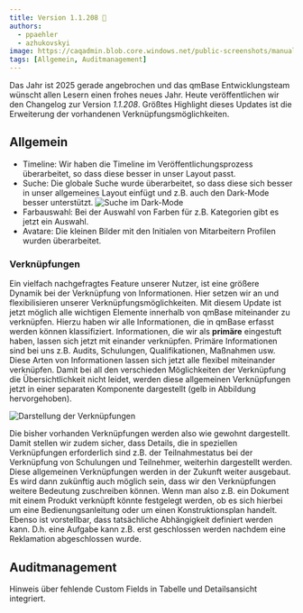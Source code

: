 ```yaml
---
title: Version 1.1.208 🎉
authors:
  - ppaehler
  - azhukovskyi
image: https://caqadmin.blob.core.windows.net/public-screenshots/manual-screenshots/release-generic-connections.webp
tags: [Allgemein, Auditmanagement]
---
```


Das Jahr ist 2025 gerade angebrochen und das qmBase Entwicklungsteam wünscht allen Lesern einen frohes neues Jahr.
Heute veröffentlichen wir den Changelog zur Version _1.1.208_. Größtes Highlight dieses Updates ist die Erweiterung der vorhandenen Verknüpfungsmöglichkeiten.

<!--truncate-->

## Allgemein

- Timeline: Wir haben die Timeline im Veröffentlichungsprozess überarbeitet, so dass diese besser in unser Layout passt.
- Suche: Die globale Suche wurde überarbeitet, so dass diese sich besser in unser allgemeines Layout einfügt und z.B. auch den Dark-Mode besser unterstützt.
  ![Suche im Dark-Mode](https://caqadmin.blob.core.windows.net/public-screenshots/manual-screenshots/Screenshot%202025-01-13-darkmode-search.png)
- Farbauswahl: Bei der Auswahl von Farben für z.B. Kategorien gibt es jetzt ein Auswahl.
- Avatare: Die kleinen Bilder mit den Initialen von Mitarbeitern Profilen wurden überarbeitet.

### Verknüpfungen

Ein vielfach nachgefragtes Feature unserer Nutzer, ist eine größere Dynamik bei der Verknüpfung von Informationen. Hier setzen wir an und flexibilisieren unserer Verknüpfungsmöglichkeiten.
Mit diesem Update ist jetzt möglich alle wichtigen Elemente innerhalb von qmBase miteinander zu verknüpfen.
Hierzu haben wir alle Informationen, die in qmBase erfasst werden können klassifiziert.
Informationen, die wir als **primäre** eingestuft haben, lassen sich jetzt mit einander verknüpfen. Primäre Informationen sind bei uns z.B. Audits, Schulungen, Qualifikationen, Maßnahmen usw.
Diese Arten von Informationen lassen sich jetzt alle flexibel miteinander verknüpfen.
Damit bei all den verschieden Möglichkeiten der Verknüpfung die Übersichtlichkeit nicht leidet, werden diese allgemeinen Verknüpfungen jetzt in einer separaten Komponente dargestellt (gelb in Abbildung hervorgehoben).

![Darstellung der Verknüpfungen](https://caqadmin.blob.core.windows.net/public-screenshots/manual-screenshots/Screenshot%202025-01-08_genericConnections.png)

Die bisher vorhanden Verknüpfungen werden also wie gewohnt dargestellt. Damit stellen wir zudem sicher, dass Details, die in speziellen Verknüpfungen erforderlich sind z.B. der Teilnahmestatus bei der Verknüpfung von Schulungen und Teilnehmer, weiterhin dargestellt werden.
Diese allgemeinen Verknüpfungen werden in der Zukunft weiter ausgebaut. Es wird dann zukünftig auch möglich sein, dass wir den Verknüpfungen weitere Bedeutung zuschreiben können.
Wenn man also z.B. ein Dokument mit einem Produkt verknüpft könnte festgelegt werden, ob es sich hierbei um eine Bedienungsanleitung oder um einen Konstruktionsplan handelt.
Ebenso ist vorstellbar, dass tatsächliche Abhängigkeit definiert werden kann. D.h. eine Aufgabe kann z.B. erst geschlossen werden nachdem eine Reklamation abgeschlossen wurde.

## Auditmanagement

Hinweis über fehlende Custom Fields in Tabelle und Detailsansicht integriert.
